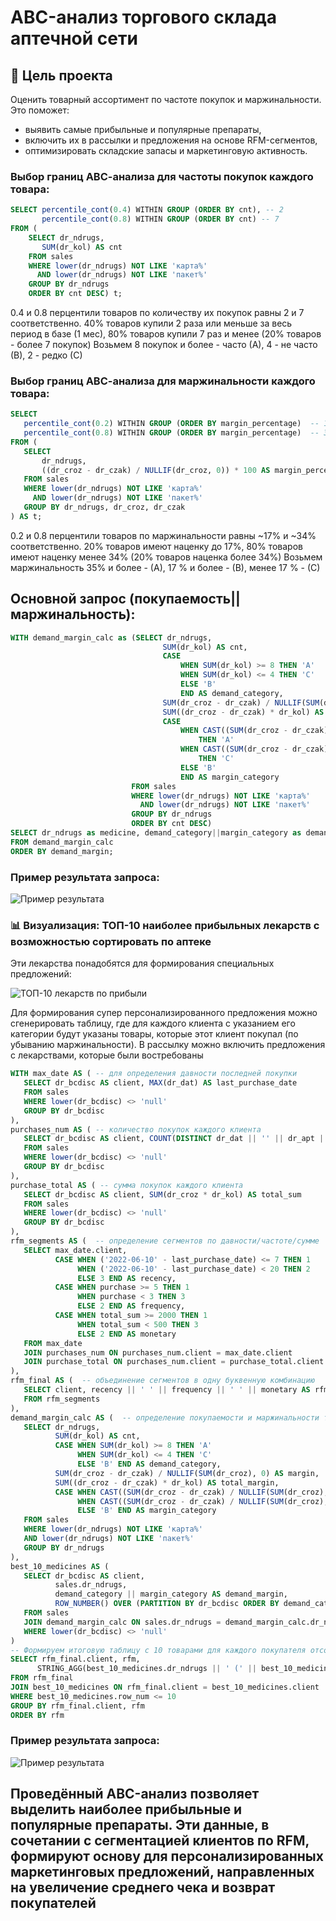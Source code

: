 # ABC-анализ торгового склада аптечной сети

## 🎯 Цель проекта

Оценить товарный ассортимент по частоте покупок и маржинальности.  
Это поможет:
- выявить самые прибыльные и популярные препараты,
- включить их в рассылки и предложения на основе RFM-сегментов,
- оптимизировать складские запасы и маркетинговую активность.

### Выбор границ АВС-анализа для частоты покупок каждого товара:

``` sql
SELECT percentile_cont(0.4) WITHIN GROUP (ORDER BY cnt), -- 2
	   percentile_cont(0.8) WITHIN GROUP (ORDER BY cnt) -- 7
FROM (
	SELECT dr_ndrugs,
	   SUM(dr_kol) AS cnt
	FROM sales
	WHERE lower(dr_ndrugs) NOT LIKE 'карта%'
	  AND lower(dr_ndrugs) NOT LIKE 'пакет%'
	GROUP BY dr_ndrugs
	ORDER BY cnt DESC) t;

```
0.4 и 0.8 перцентили товаров по количеству их покупок равны 2 и 7 соответственно. 
40% товаров купили 2 раза или меньше за весь период в базе (1 мес), 80% товаров купили 7 раз и менее (20% товаров - более 7 покупок)
Возьмем 8 покупок и более - часто (А), 4 - не часто (В), 2 - редко (С)


### Выбор границ АВС-анализа для  маржинальности каждого товара:

``` sql
SELECT
   percentile_cont(0.2) WITHIN GROUP (ORDER BY margin_percentage)  -- 16.7 
   percentile_cont(0.8) WITHIN GROUP (ORDER BY margin_percentage)  -- 34.36 
FROM (
   SELECT
       dr_ndrugs,
       ((dr_croz - dr_czak) / NULLIF(dr_croz, 0)) * 100 AS margin_percentage
   FROM sales
   WHERE lower(dr_ndrugs) NOT LIKE 'карта%'
     AND lower(dr_ndrugs) NOT LIKE 'пакет%'
   GROUP BY dr_ndrugs, dr_croz, dr_czak
) AS t;
```
0.2 и 0.8 перцентили товаров по маржинальности равны  ~17%  и ~34% соответственно. 
20% товаров имеют наценку до 17%, 80% товаров имеют наценку менее  34% (20% товаров наценка более 34%)
Возьмем маржинальность 35% и более  - (А), 17 % и более - (В),  менее 17 %  -  (С)


## Основной запрос (покупаемость||маржинальность):

``` sql
WITH demand_margin_calc as (SELECT dr_ndrugs,
                                  SUM(dr_kol) AS cnt,
                                  CASE
                                      WHEN SUM(dr_kol) >= 8 THEN 'A'
                                      WHEN SUM(dr_kol) <= 4 THEN 'C'
                                      ELSE 'B'
                                      END AS demand_category,
                                  SUM(dr_croz - dr_czak) / NULLIF(SUM(dr_croz), 0) as percent,
                                  SUM((dr_croz - dr_czak) * dr_kol) AS total_margin, -- расчет маржи в деньгах для товара
                                  CASE
                                      WHEN CAST((SUM(dr_croz - dr_czak) / NULLIF(SUM(dr_croz), 0)) as numeric) >= 0.35
                                          THEN 'A'
                                      WHEN CAST((SUM(dr_croz - dr_czak) / NULLIF(SUM(dr_croz), 0)) as numeric) <= 0.17
                                          THEN 'C'
                                      ELSE 'B'
                                      END AS margin_category
                           FROM sales
                           WHERE lower(dr_ndrugs) NOT LIKE 'карта%'
                             AND lower(dr_ndrugs) NOT LIKE 'пакет%'
                           GROUP BY dr_ndrugs
                           ORDER BY cnt DESC)
SELECT dr_ndrugs as medicine, demand_category||margin_category as demand_margin
FROM demand_margin_calc
ORDER BY demand_margin;
```

### Пример результата запроса:
![Пример результата](images/examp1.png)

### 📊 Визуализация: ТОП-10 наиболее прибыльных лекарств с возможностью сортировать по аптеке
Эти лекарства понадобятся для формирования специальных предложений:

![ТОП-10 лекарств по прибыли](images/top10.png)

 
Для формирования супер персонализированного предложения можно сгенерировать таблицу, где для каждого клиента с указанием его категории будут указаны товары, которые этот клиент покупал (по убыванию маржинальности). В рассылку можно включить предложения с лекарствами, которые были востребованы

``` sql
WITH max_date AS ( -- для определения давности последней покупки
   SELECT dr_bcdisc AS client, MAX(dr_dat) AS last_purchase_date
   FROM sales
   WHERE lower(dr_bcdisc) <> 'null'
   GROUP BY dr_bcdisc
),
purchases_num AS ( -- количество покупок каждого клиента
   SELECT dr_bcdisc AS client, COUNT(DISTINCT dr_dat || '' || dr_apt || '' || dr_nchk) AS purchase
   FROM sales
   WHERE lower(dr_bcdisc) <> 'null'
   GROUP BY dr_bcdisc
),
purchase_total AS ( -- сумма покупок каждого клиента
   SELECT dr_bcdisc AS client, SUM(dr_croz * dr_kol) AS total_sum
   FROM sales
   WHERE lower(dr_bcdisc) <> 'null'
   GROUP BY dr_bcdisc
),
rfm_segments AS (  -- определение сегментов по давности/частоте/сумме
   SELECT max_date.client,
          CASE WHEN ('2022-06-10' - last_purchase_date) <= 7 THEN 1
               WHEN ('2022-06-10' - last_purchase_date) < 20 THEN 2
               ELSE 3 END AS recency,
          CASE WHEN purchase >= 5 THEN 1
               WHEN purchase < 3 THEN 3
               ELSE 2 END AS frequency,
          CASE WHEN total_sum >= 2000 THEN 1
               WHEN total_sum < 500 THEN 3
               ELSE 2 END AS monetary
   FROM max_date
   JOIN purchases_num ON purchases_num.client = max_date.client
   JOIN purchase_total ON purchases_num.client = purchase_total.client
),
rfm_final AS (  -- объединение сегментов в одну буквенную комбинацию
   SELECT client, recency || ' ' || frequency || ' ' || monetary AS rfm
   FROM rfm_segments
),
demand_margin_calc AS (  -- определение покупаемости и маржинальности товаров
   SELECT dr_ndrugs,
          SUM(dr_kol) AS cnt,
          CASE WHEN SUM(dr_kol) >= 8 THEN 'A'
               WHEN SUM(dr_kol) <= 4 THEN 'C'
               ELSE 'B' END AS demand_category,
          SUM(dr_croz - dr_czak) / NULLIF(SUM(dr_croz), 0) AS margin,
          SUM((dr_croz - dr_czak) * dr_kol) AS total_margin,
          CASE WHEN CAST((SUM(dr_croz - dr_czak) / NULLIF(SUM(dr_croz), 0)) AS numeric) >= 0.35 THEN 'A'
               WHEN CAST((SUM(dr_croz - dr_czak) / NULLIF(SUM(dr_croz), 0)) AS numeric) <= 0.17 THEN 'C'
               ELSE 'B' END AS margin_category
   FROM sales
   WHERE lower(dr_ndrugs) NOT LIKE 'карта%'
   AND lower(dr_ndrugs) NOT LIKE 'пакет%'
   GROUP BY dr_ndrugs
),
best_10_medicines AS (
   SELECT dr_bcdisc AS client,
          sales.dr_ndrugs,
          demand_category || margin_category AS demand_margin,
          ROW_NUMBER() OVER (PARTITION BY dr_bcdisc ORDER BY demand_category || margin_category) AS row_num
   FROM sales
   JOIN demand_margin_calc ON sales.dr_ndrugs = demand_margin_calc.dr_ndrugs
   WHERE lower(dr_bcdisc) <> 'null'
)
-- Формируем итоговую таблицу с 10 товарами для каждого покупателя отсортированными по ‘ухудшению’ demand_margin
SELECT rfm_final.client, rfm,
      STRING_AGG(best_10_medicines.dr_ndrugs || ' (' || best_10_medicines.demand_margin || ')', ', ') AS medicines
FROM rfm_final
JOIN best_10_medicines ON rfm_final.client = best_10_medicines.client
WHERE best_10_medicines.row_num <= 10
GROUP BY rfm_final.client, rfm
ORDER BY rfm

```
### Пример результата запроса:
![Пример результата](images/examp2.png)


## Проведённый ABC-анализ позволяет выделить наиболее прибыльные и популярные препараты. Эти данные, в сочетании с сегментацией клиентов по RFM, формируют основу для персонализированных маркетинговых предложений, направленных на увеличение среднего чека и возврат покупателей
